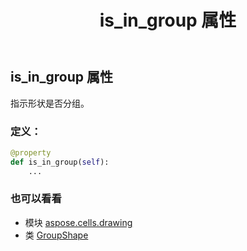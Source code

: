 ﻿---
title: is_in_group 属性
second_title: Aspose.Cells for Python via .NET API 参考文献
description:
type: docs
weight: 600
url: /zh/python-net/aspose.cells.drawing/groupshape/is_in_group/
is_root: false
---
## is_in_group 属性

指示形状是否分组。
### 定义：
```python
@property
def is_in_group(self):
    ...
```

### 也可以看看
* 模块 [aspose.cells.drawing](../../)
* 类 [GroupShape](/cells/zh/python-net/aspose.cells.drawing/groupshape)
